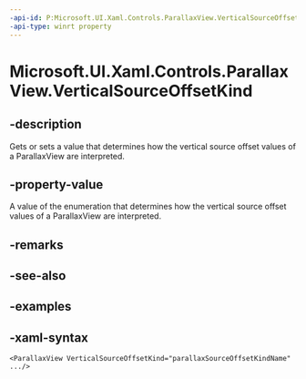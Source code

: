```yaml
---
-api-id: P:Microsoft.UI.Xaml.Controls.ParallaxView.VerticalSourceOffsetKind
-api-type: winrt property
---
```

<!-- Property syntax.
public ParallaxSourceOffsetKind VerticalSourceOffsetKind { get;  set; }
-->

# Microsoft.UI.Xaml.Controls.ParallaxView.VerticalSourceOffsetKind


## -description

Gets or sets a value that determines how the vertical source offset values of a ParallaxView are interpreted.


## -property-value

A value of the enumeration that determines how the vertical source offset values of a ParallaxView are interpreted.


## -remarks


## -see-also


## -examples


## -xaml-syntax

```xaml
<ParallaxView VerticalSourceOffsetKind="parallaxSourceOffsetKindName" .../>
```



